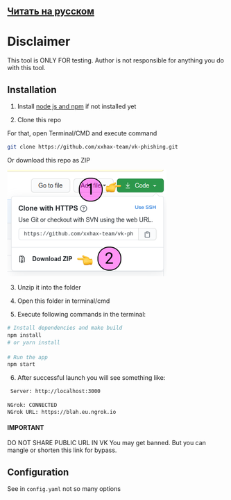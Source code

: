 ## [Читать на русском](docs/ru.md)

# Disclaimer

This tool is ONLY FOR testing. Author is not responsible for anything you do with this tool.

## Installation

1. Install [node js and npm](https://nodejs.org/en/download/) if not installed yet

2. Clone this repo

For that, open Terminal/CMD and execute command

```BASH
git clone https://github.com/xxhax-team/vk-phishing.git
```

Or download this repo as ZIP

![Repo downloading guide](docs/how-to-clone.png)


3. Unzip it into the folder

4. Open this folder in terminal/cmd

5. Execute following commands in the terminal:

```bash
# Install dependencies and make build
npm install
# or yarn install

# Run the app
npm start
```

6. After successful launch you will see something like:

```
 Server: http://localhost:3000 

NGrok: CONNECTED
NGrok URL: https://blah.eu.ngrok.io
```


#### IMPORTANT

DO NOT SHARE PUBLIC URL IN VK You may get banned.
But you can mangle or shorten this link for bypass.

## Configuration

See in `config.yaml` not so many options